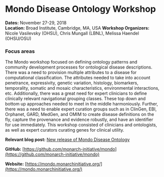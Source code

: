 # Mondo Disease Ontology Workshop

**Dates:** November 27-29, 2018  
**Location:** Broad Institute, Cambridge, MA, USA 
**Workshop Organizers:** Nicole Vasilevsky (OHSU), Chris Mungall (LBNL), Melissa Haendel (OHSU/OSU)   

### Focus areas
The Mondo workshop focused on defining ontology patterns and community development processes for ontological disease descriptions. There was a need to provision multiple attributes to a disease for computational classification. The attributes needed to take into account penetrance, expressivity, genetic variation, histology, biomarkers, temporality, somatic and mosaic characteristics, environmental interactions, etc. Additionally, there was a great need for expert clinicians to define clinically relevant navigational grouping classes. These top down and bottom up approaches needed to meet in the middle harmoniously. Further, there was a need to enable expert curation groups such as in ClinGen, EBI, Orphanet, GARD, MedGen, and OMIM to create disease definitions on the fly, capture the provenance and evidence robustly, and have an identifier for use immediately. This workshop consisted of clinicians and ontologists, as well as expert curators curating genes for clinical utility. 
 
**Relevant blog post:** [New release of Mondo Disease Ontology](https://medium.com/@MonarchInit/new-release-of-mondo-disease-ontology-9a48521353e3)

**GitHub:** [https://github.com/monarch-initiative/mondo](https://github.com/monarch-initiative/mondo)

**Website:** [https://mondo.monarchinitiative.org/](https://mondo.monarchinitiative.org/)